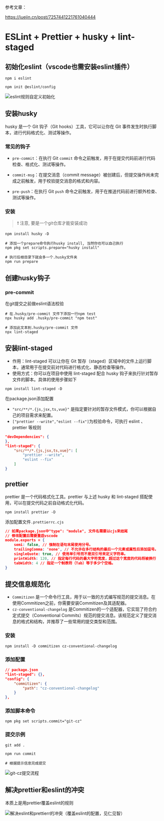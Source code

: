 参考文章：

https://juejin.cn/post/7257441221761040444

#   ESLint + Prettier + husky + lint-staged 

## 初始化eslint（vscode也需安装eslint插件）

```shell
npm i eslint
```

```shell
npm init @eslint/config
```

![eslint规则自定义初始化](.\eslint规则自定义初始化.png)

## 安装husky

 husky 是一个 Git 钩子（Git hooks）工具，它可以让你在 Git 事件发生时执行脚本，进行代码格式化、测试等操作。 

### 常见的钩子

- `pre-commit`：在执行 Git `commit` 命令之前触发，用于在提交代码前进行代码检查、格式化、测试等操作。

- `commit-msg`：在提交消息（commit message）被创建后，但提交操作尚未完成之前触发，用于校验提交消息的格式和内容。

- `pre-push`：在执行 Git `push` 命令之前触发，用于在推送代码前进行额外检查、测试等操作。

### 安装

>  :exclamation: 注意, 要是一个git仓库才能安装成功

```shell
npm install husky -D

# 添加一个prepare命令执行husky install, 当然你也可以自己执行
npm pkg set scripts.prepare="husky install"

# 执行后根目录下就会多一个.husky文件夹
npm run prepare
```

## 创建husky钩子

### pre-commit

在git提交之前做eslint语法校验

```shell
# 在.husky/pre-commit 文件下添加一行npm test
npx husky add .husky/pre-commit "npm test"

# 添加此文本到.husky/pre-commit 文件
npx lint-staged
```

## 安装lint-staged

- 作用：lint-staged 可以让你在 Git 暂存（staged）区域中的文件上运行脚本，通常用于在提交前对代码进行格式化、静态检查等操作。
- 使用方式：你可以在项目中使用 lint-staged 配合 husky 钩子来执行针对暂存文件的脚本。具体的使用步骤如下

```shell
npm install lint-staged -D
```

在package.json添加配置

- `"src/**/*.{js,jsx,ts,vue}"` 是指定要针对的暂存文件模式，你可以根据自己的项目需求来配置。
- `["prettier --write","eslint --fix"]`为校验命令，可执行 eslint 、prettier 等规则

```json
"devDependencies": {
},
"lint-staged": {
    "src/**/*.{js,jsx,ts,vue}": [
        "prettier --write",
        "eslint --fix"
    ]
}
```

## prettier

 prettier 是一个代码格式化工具。prettier 与上述 husky 和 lint-staged 搭配使用，可以在提交代码之前自动格式化代码。

```shell
npm install prettier -D
```

添加配置文件`.prettierrc.cjs`

```json
// 如果package.json中"type": "module", 文件名需要以cjs来结尾
// 修改配置后需要重启vscode
module.exports = {
    semi: false, // 强制在语句末尾使用分号。
    trailingComma: 'none', // 不允许在多行结构的最后一个元素或属性后添加逗号。
    singleQuote: true, // 使用单引号而不是双引号来定义字符串。
    printWidth: 120, // 指定每行代码的最大字符宽度，超过这个宽度的代码将被换行
    tabWidth: 4 // 指定一个制表符（Tab）等于多少个空格。
}
```

## 提交信息规范化

- `Commitizen` 是一个命令行工具，用于以一致的方式编写规范的提交消息。在使用Commitizen之前，你需要安装Commitizen及其适配器。 
- `cz-conventional-changelog` 是Commitizen的一个适配器，它实现了符合约定式提交（Conventional Commits）规范的提交消息。该规范定义了提交消息的格式和结构，并推荐了一些常用的提交类型和范围。 

### 安装

```shell
npm install -D commitizen cz-conventional-changelog
```

### 添加配置

```json
// package.json
"lint-staged": {},
"config": {
    "commitizen": {
        "path": "cz-conventional-changelog"
    }
},
```

### 添加脚本命令

```shell
npm pkg set scripts.commit="git-cz"
```

### 提交示例

```shell
git add .

npm run commit

# 根据提示信息完成提交

```

![git-cz提交流程](.\git-cz提交流程.png)

## 解决prettier和eslint的冲突

本质上是用prettier覆盖eslint的规则

![解决eslint和prettierr的冲突（覆盖eslint的配置，见仁见智）](\解决eslint和prettierr的冲突（覆盖eslint的配置，见仁见智）.png)